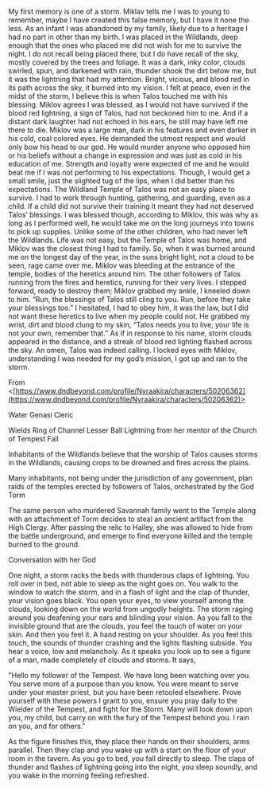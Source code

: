    

My first memory is one of a storm. Miklav tells me I was to young to remember, maybe I have created this false memory, but I have it none the less. As an infant I was abandoned by my family, likely due to a heritage I had no part in other than my birth. I was placed in the Wildlands, deep enough that the ones who placed me did not wish for me to survive the night. I do not recall being placed there, but I do have recall of the sky, mostly covered by the trees and foliage. It was a dark, inky color, clouds swirled, spun, and darkened with rain, thunder shook the dirt below me, but it was the lightning that had my attention. Bright, vicious, and blood red in its path across the sky, it burned into my vision. I felt at peace, even in the midst of the storm, I believe this is when Talos touched me with his blessing. Miklov agrees I was blessed, as I would not have survived if the blood red lightning, a sign of Talos, had not beckoned him to me. And if a distant dark laughter had not echoed in his ears, he still may have left me there to die. Miklov was a large man, dark in his features and even darker in his cold, coal colored eyes. He demanded the utmost respect and would only bow his head to our god. He would murder anyone who opposed him or his beliefs without a change in expression and was just as cold in his education of me. Strength and loyalty were expected of me and he would beat me if I was not performing to his expectations. Though, I would get a small smile, just the slighted tug of the lips, when I did better than his expectations. The Wildland Temple of Talos was not an easy place to survive. I had to work through hunting, gathering, and guarding, even as a child. If a child did not survive their training it meant they had not deserved Talos’ blessings. I was blessed though, according to Miklov, this was why as long as I performed well, he would take me on the long journeys into towns to pick up supplies. Unlike some of the other children, who had never left the Wildlands. Life was not easy, but the Temple of Talos was home, and Miklov was the closest thing I had to family. So, when it was burned around me on the longest day of the year, in the suns bright light, not a cloud to be seen, rage came over me. Miklov was bleeding at the entrance of the temple, bodies of the heretics around him. The other followers of Talos running from the fires and heretics, running for their very lives. I stepped forward, ready to destroy them; Miklov grabbed my ankle, I kneeled down to him. “Run, the blessings of Talos still cling to you. Run, before they take your blessings too.” I hesitated, I had to obey him, it was the law, but I did not want these heretics to live when my people could not. He grabbed my wrist, dirt and blood clung to my skin, “Talos needs you to live, your life is not your own, remember that.” As if in response to his name, storm clouds appeared in the distance, and a streak of blood red lighting flashed across the sky. An omen, Talos was indeed calling. I locked eyes with Miklov, understanding I was needed for my god’s mission, I got up and ran to the storm.

From <[https://www.dndbeyond.com/profile/Nyraakira/characters/50206362](https://www.dndbeyond.com/profile/Nyraakira/characters/50206362)>

Water Genasi Cleric

Wields Ring of Channel Lesser Ball Lightning from her mentor of the Church of Tempest Fall

Inhabitants of the Wildlands believe that the worship of Talos causes storms in the Wildlands, causing crops to be drowned and fires across the plains.

Many inhabitants, not being under the jurisdiction of any government, plan raids of the temples erected by followers of Talos, orchestrated by the God Torm

The same person who murdered Savannah family went to the Temple along with an attachment of Torm decides to steal an ancient artifact from the High Clergy. After passing the relic to Hailey, she was allowed to hide from the battle underground, and emerge to find everyone killed and the temple burned to the ground.

Conversation with her God

One night, a storm racks the beds with thunderous claps of lightning. You roll over in bed, not able to sleep as the night goes on. You walk to the window to watch the storm, and in a flash of light and the clap of thunder, your vision goes black. You open your eyes, to view yourself among the clouds, looking down on the world from ungodly heights. The storm raging around you deafening your ears and blinding your vision. As you fall to the invisible ground that are the clouds, you feel the touch of water on your skin. And then you feel it. A hand resting on your shoulder. As you feel this touch, the sounds of thunder crashing and the lights flashing subside. You hear a voice, low and melancholy. As it speaks you look up to see a figure of a man, made completely of clouds and storms. It says,

"Hello my follower of the Tempest. We have long been watching over you. You serve more of a purpose than you know. You were meant to serve under your master priest, but you have been retooled elsewhere. Prove yourself with these powers I grant to you, ensure you pray daily to the Wielder of the Tempest, and fight for the Storm. Many will look down upon you, my child, but carry on with the fury of the Tempest behind you. I rain on you, and for others."

As the figure finishes this, they place their hands on their shoulders, arms parallel. Then they clap and you wake up with a start on the floor of your room in the tavern. As you go to bed, you fall directly to sleep. The claps of thunder and flashes of lightning going into the night, you sleep soundly, and you wake in the morning feeling refreshed.